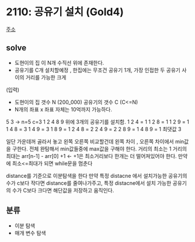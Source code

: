 # 2110: 공유기 설치 (Gold4)
[주소](https://www.acmicpc.net/problem/2110)

## solve
- 도현이의 집 이 N개 수직선 위에 존재한다.
- 공유기를 C개 설치할예정 ,  한집에는 무조건 공유기 1개, 가장 인접한 두 공유기 사이의 거리를 가능한 크게

(입력)
- 도현이의 집 갯수 N (200_000) 공유기의 갯수 C (C<=N) 
- N개의 좌표 x 좌표 자체는 10억까지 가능하다.

5 3 -> n=5 c=3
1 2 4 8 9
위에 3개의 공유기를 설치함.
1 2 4 = 1
1 2 8 = 1
1 2 9 = 1
1 4 8 = 3
1 4 9 = 3
1 8 9 = 1
2 4 8 = 2
2 4 9 = 2
2 8 9 = 1 
4 8 9 = 1
최댓값 3

일단 가운데꺼 골라서 놓고 왼쪽 오른쪽 비교할건데 왼쪽 차이 , 오른쪽 차이에서 min값을 구한다.
전체 완탐해서 min값들중에 max값을 구해야 한다. 
거리의 최소는 1
거리의 최대는 arr[n-1] - arr[0] +1 <- +1은 최소거리보다 한개는 더 떨어져있어야 한다. 만약에 최소<=최대가 되면 while문을 멈춘다

distance를 기준으로 이분탐색을 한다
만약 특정 distacne 에서 설치가능한 공유기의수가 c보다 작다면 distance를 줄여나가주고, 
특정 distacne에서 설치 가능한 공유기의 수가 C보다 크다면 해단값을 저장하고 움직인다.



## 분류
- 이분 탐색
- 매개 변수 탐색